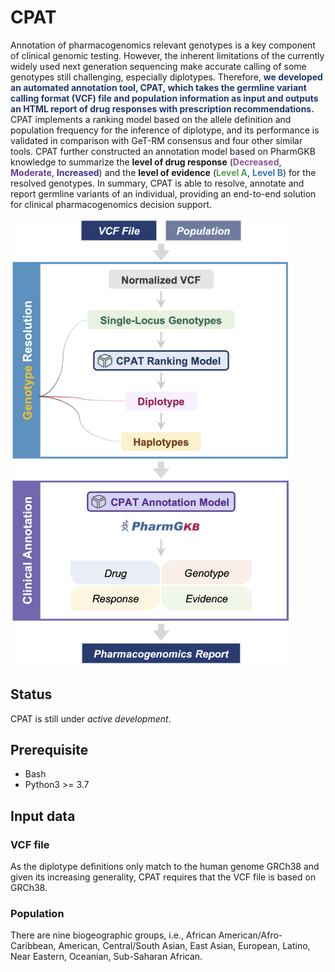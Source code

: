# CPAT

Annotation of pharmacogenomics relevant genotypes is a key component of clinical genomic testing. However, the inherent limitations of the currently widely used next generation sequencing make accurate calling of some genotypes still challenging, especially diplotypes. Therefore, <font color="#20376D"><b>we developed an automated annotation tool, CPAT, which takes the germline variant calling format (VCF) file and population information as input and outputs an HTML report of drug responses with prescription recommendations.</b></font> CPAT implements a ranking model based on the allele definition and population frequency for the inference of diplotype, and its performance is validated in comparison with GeT-RM consensus and four other similar tools. CPAT further constructed an annotation model based on PharmGKB knowledge to summarize the **level of drug response** (<font color="#8E529A"><b>Decreased</b></font>, <font color="#653F92"><b>Moderate</b></font>, <font color="#44308d"><b>Increased</b></font>) and the **level of evidence** (<font color="#54A052"><b>Level A</b></font>, <font color="#3978B1"><b>Level B</b></font>) for the resolved genotypes. In summary, CPAT is able to resolve, annotate and report germline variants of an individual, providing an end-to-end solution for clinical pharmacogenomics decision support.

<img src="./assets/cpat_architecture.png" style="zoom:70%">

## Status
CPAT is still under _active development_.
## Prerequisite
- Bash
- Python3 >= 3.7
## Input data
### VCF file
As the diplotype definitions only match to the human genome GRCh38 and given its increasing generality, CPAT requires that the VCF file is based on GRCh38.

### Population
There are nine biogeographic groups, i.e., African American/Afro-Caribbean, American, Central/South Asian, East Asian, European, Latino, Near Eastern, Oceanian, Sub-Saharan African.